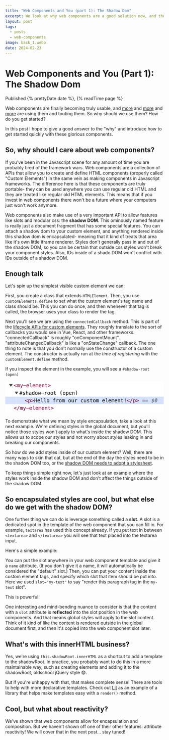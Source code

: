 ```yaml
---
title: "Web Components and You (part 1): The Shadow Dom"
excerpt: We look at why web components are a good solution now, and the very basics on how to make one.
layout: post
tags:
  - posts
  - web-components
image: back_1.webp
date: 2024-02-23
---
```


# Web Components and You (Part 1): The Shadow Dom

<div class="post-details">
    Published {% prettyDate date %}, 
    {% readTime page %}
</div>

Web components are finally becoming truly usable, and [more](https://www.11ty.dev/docs/languages/webc/) and [more](https://enhance.dev/) and [more](https://bradfrost.com/blog/post/lets-talk-about-web-components/) are using them and touting them. So why should we use them? How do you get started?

In this post I hope to give a good answer to the "why" and introduce how to get started quickly with these glorious components.

## So, why should I care about web components?

If you've been in the Javascript scene for any amount of time you are probably tired of the framework wars. Web components are a collection of APIs that allow you to create and define HTML components (properly called "Custom Elements") in the same vein as making components in Javascript frameworks. The difference here is that these components are truly portable- they can be used anywhere you can use regular old HTML and they are treated like regular old HTML elements. This means that if you invest in web components there won't be a future where your computers just won't work anymore.

Web components also make use of a very important API to allow features like slots and modular css: the **shadow DOM**. This ominously named feature is really just a document fragment that has some special features. You can attach a shadow dom to your custom element, and anything rendered inside this shadow dom is encapsulated- meaning that it kind of treats that area like it's own little iframe renderer. Styles don't generally pass in and out of the shadow DOM, so you can be certain that outside css styles won't break your component styles. Also, IDs inside of a shado DOM won't conflict with IDs outside of a shadow DOM.

## Enough talk

Let's spin up the simplest visible custom element we can:

<play-ground>
  <template>
    <my-element></my-element>
    <script>
    class MyElement extends HTMLElement {
        connectedCallback() {
            this.attachShadow({ mode: "open"});
            this.shadowRoot.innerHTML = 
                `<p>Hello from our custom element!</p>`;
        }
    }
    customElements.define('my-element', MyElement);
    </script>
  </template>
</play-ground>

First, you create a class that extends `HTMLElement`. Then, you use `customElements.define` to set what the custom element's tag name and class should be. This you can do once, and then whenever that tag is called, the browser uses your class to render the tag.

Next you'll see we are using the `connectedCallback` method. This is part of the [lifecycle APIs for custom elements](https://developer.mozilla.org/en-US/docs/Web/API/Web_components/Using_custom_elements#custom_element_lifecycle_callbacks). They roughly translate to the sort of callbacks you would see in Vue, React, and other frameworks. "connectedCallback" is roughly "onComponentMount". "attributeChangedCallback" is like a "onStateChange" callback. The one thing to note is that you don't normally use the constructor of a custom element. The constructor is actually run at the _time of registering_ with the `customElement.define` method.

If you inspect the element in the example, you will see a `#shadow-root (open)`

![A dom inspector looking at a shadow root inside of a custom element](shadowroot.png)

To demonstrate what we mean by style encapsulation, take a look at this next example. We're defining styles in the global document, but you'll notice those styles won't apply to what's inside the shadow DOM. This allows us to scope our styles and not worry about styles leaking in and breaking our components.

<play-ground>
  <template>
        <style>
p {
    background: orange;
}
</style>
        <p>Paragraph outside of the custom element's shadow DOM</p>
    <my-element></my-element>
    <script>
    class MyElement extends HTMLElement {
        connectedCallback() {
            this.attachShadow({ mode: "open"});
            this.shadowRoot.innerHTML = 
                `<p>Paragraph in the shadow DOM</p>`;
        }
    }
    customElements.define('my-element', MyElement);
    </script>
  </template>
</play-ground>

So how do we add styles inside of our custom element? Well, there are many ways to skin that cat, but at the end of the day the styles need to be in the shadow DOM too, or the [shadow DOM needs to adopt a stylesheet](https://developer.mozilla.org/en-US/docs/Web/API/ShadowRoot/adoptedStyleSheets).

To keep things simple right now, let's just look at an example where the styles work inside the shadow DOM and don't affect the things outside of the shadow DOM.

<play-ground>
  <template>
    <my-element></my-element>
    <p>A paragraph outside of the shadow DOM</p>
    <script>
    class MyElement extends HTMLElement {
        connectedCallback() {
            this.attachShadow({ mode: "open"});
            this.shadowRoot.innerHTML = 
                `
<style>
p {
    background: cadetblue;
}
</style>
<p>Paragraph in the shadow DOM</p>`;
        }
    }
    customElements.define('my-element', MyElement);
    </script>
  </template>
</play-ground>

## So encapsulated styles are cool, but what else do we get with the shadow DOM?

One further thing we can do is leverage something called a **slot**. A slot is a dedicated spot in the template of the web component that you can fill in. For example, `textarea` has used this concept already. If you put text in between `<textarea>` and `</textarea>` you will see that text placed into the textarea input.

Here's a simple example:

<play-ground>
  <template>
    <my-element>
        <p slot="my-text">this is text being placed in a slot</p>
    </my-element>
    <script>
    class MyElement extends HTMLElement {
        connectedCallback() {
            this.attachShadow({ mode: "open"});
            this.shadowRoot.innerHTML = `
<div style="border: 3px solid red; padding: 1em;">
    <slot name="my-text"></slot>
</div>
`;
        }
    }
    customElements.define('my-element', MyElement);
    </script>
  </template>
</play-ground>

You can put the slot anywhere in your web component template and give it a `name` attribute. (If you don't give it a name, it will automatically be considered the "default" slot.) Then, you can put your content inside the custom element tags, and specify which slot that item should be put into. Here we used `slot="my-text"` to say "render this paragraph tag in the `my-text` slot".

This is powerful!

One interesting and mind-bending nuance to consider is that the content with a `slot` attribute is **reflected** into the slot position in the web components. And that means global styles will apply to the slot content. Think of it kind of like the content is rendered outside in the global document first, and then it's copied into the web component slot later.

<play-ground>
  <template>
    <style>
    p { margin: 0; background: lightblue;}
    </style>
    <my-element>
        <p slot="my-text">this is text being placed in a slot</p>
    </my-element>
    <script>
    class MyElement extends HTMLElement {
        connectedCallback() {
            this.attachShadow({ mode: "open"});
            this.shadowRoot.innerHTML = `
<div style="border: 3px solid red; padding: 1em;">
    <slot name="my-text"></slot>
</div>
`;
        }
    }
    customElements.define('my-element', MyElement);
    </script>
  </template>
</play-ground>

## What's with this innerHTML business?

Yes, we're using `this.shadowRoot.innerHTML` as a shortcut to add a template to the shadowRoot. In practice, you probably want to do this in a more maintainable way, such as creating elements and adding it to the shadowRoot, oldschool jQuery style 😎.

<play-ground>
  <template>
    <my-element></my-element>
    <script>
    class MyElement extends HTMLElement {
        connectedCallback() {
            this.attachShadow({ mode: "open"});
            const imgEl = document.createElement('img');
            imgEl.src = "https://picsum.photos/200/300"
            this.shadowRoot.appendChild(imgEl);
        }
    }
    customElements.define('my-element', MyElement);
    </script>
  </template>
</play-ground>

But if you're unhappy with that, that makes complete sense! There are tools to help with more declarative templates. Check out [Lit](https://lit.dev/) as an example of a library that helps make templates easy with a `render()` method.

## Cool, but what about reactivity?

We've shown that web components allow for encapsulation and composition. But we haven't shown off one of their other features: attribute reactivity! We will cover that in the next post... stay tuned!

